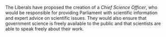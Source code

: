 The Liberals have proposed the creation of a _Chief Science Officer_, who would be responsible for providing Parliament with scientific information and expert advice on scientific issues. They would also ensure that government science is freely available to the public and that scientists are able to speak freely about their work.